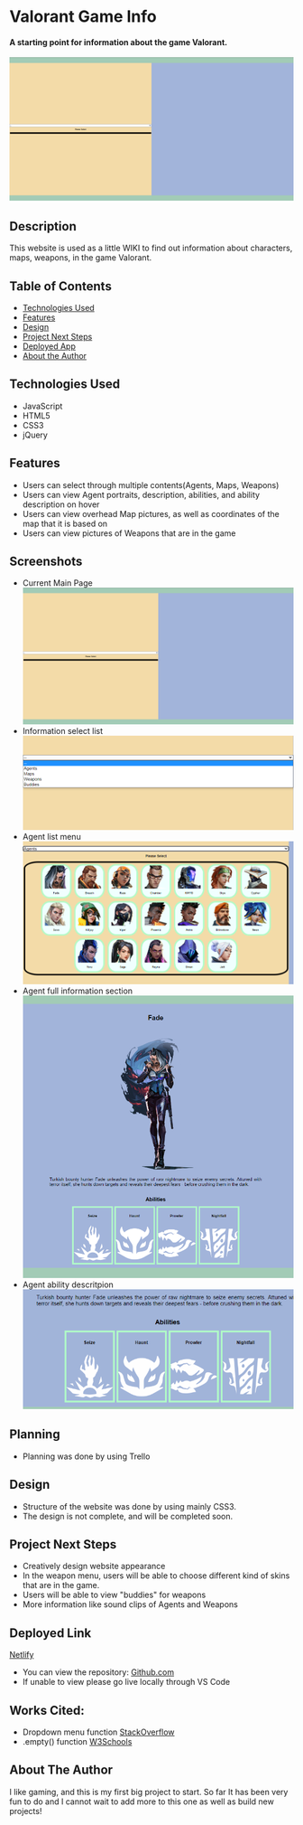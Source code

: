 # Valorant Game Info

#### A starting point for information about the game Valorant.
<img src="./images/mainPage.png" alt="Starting Page"/>

## Description
This website is used as a little WIKI to find out information about characters, maps, weapons, in the game Valorant.

## Table of Contents
* [Technologies Used](#technologiesused)
* [Features](#features)
* [Design](#design)
* [Project Next Steps](#nextsteps)
* [Deployed App](#deployment)
* [About the Author](#author)

## <a name="technologiesused"></a>Technologies Used
* JavaScript
* HTML5
* CSS3
* jQuery


## Features
* Users can select through multiple contents(Agents, Maps, Weapons)
* Users can view Agent portraits, description, abilities, and ability description on hover
* Users can view overhead Map pictures, as well as coordinates of the map that it is based on
* Users can view pictures of Weapons that are in the game

## Screenshots
* Current Main Page
    <img src="./images/mainPage.png" alt="Starting Page"/>
* Information select list
    <img src="./images/infoSelect.png" alt="infoSelect"/>
*  Agent list menu
    <img src="./images/Agents.png" alt="agentSelect"/>
* Agent full information section
    <img src="./images/agentFullInfo.png" alt="agentFullInfo"/>
* Agent ability descritpion
    <img src="./images/Project.gif" alt="abilityDesc"/>


## Planning
* Planning was done by using Trello

## <a name="design"></a>Design
* Structure of the website was done by using mainly CSS3.
* The design is not complete, and will be completed soon. 


## <a name="nextsteps"></a>Project Next Steps
* Creatively design website appearance
* In the weapon menu, users will be able to choose different kind of skins that are in the game.
* Users will be able to view "buddies" for weapons
* More information like sound clips of Agents and Weapons

## <a name="deployment"></a>Deployed Link
[Netlify](https://game-info-project.netlify.app/)

* You can view the repository:
[Github.com](https://github.com/ilsuryuz/Game-Info)
* If unable to view please go live locally through VS Code
    
## Works Cited:
* Dropdown menu function
    [StackOverflow](https://stackoverflow.com/questions/18491179/select-different-options-at-an-select-form-and-show-different-content)
* .empty() function 
    [W3Schools](https://www.w3schools.com/jquery/html_empty.asp#:~:text=The%20empty()%20method%20removes,use%20the%20remove()%20method)

## <a name="author"></a>About The Author
I like gaming, and this is my first big project to start. So far It has been very fun to do and I cannot wait to add more to this one as well as build new projects!

